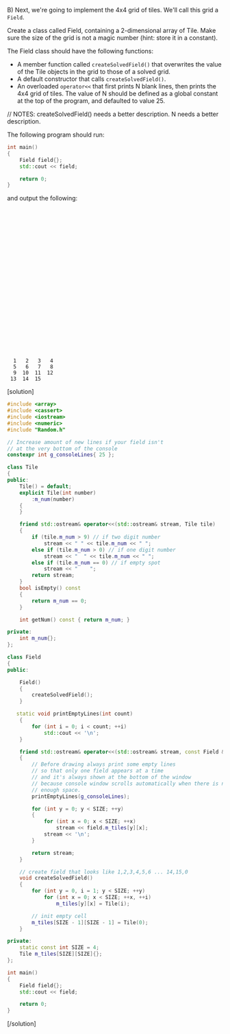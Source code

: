 B) Next, we're going to implement the 4x4 grid of tiles.  We'll call this grid a `Field`.

Create a class called Field, containing a 2-dimensional array of Tile.  Make sure the size of the grid is not a magic number (hint: store it in a constant).

The Field class should have the following functions:
* A member function called `createSolvedField()` that overwrites the value of the Tile objects in the grid to those of a solved grid.
* A default constructor that calls `createSolvedField()`.
* An overloaded `operator<<` that first prints N blank lines, then prints the 4x4 grid of tiles.  The value of N should be defined as a global constant at the top of the program, and defaulted to value 25.

// NOTES: createSolvedField() needs a better description.  N needs a better description.

The following program should run:
```cpp
int main()
{
    Field field{};
    std::cout << field;

    return 0;
}
```

and output the following:
```text

























  1   2   3   4
  5   6   7   8
  9  10  11  12
 13  14  15
```

[solution]
```cpp
#include <array>
#include <cassert>
#include <iostream>
#include <numeric>
#include "Random.h"

// Increase amount of new lines if your field isn't
// at the very bottom of the console
constexpr int g_consoleLines{ 25 };

class Tile
{
public:
    Tile() = default;
    explicit Tile(int number)
        :m_num(number)
    {
    }

    friend std::ostream& operator<<(std::ostream& stream, Tile tile)
    {
        if (tile.m_num > 9) // if two digit number
            stream << " " << tile.m_num << " ";
        else if (tile.m_num > 0) // if one digit number
            stream << "  " << tile.m_num << " ";
        else if (tile.m_num == 0) // if empty spot
            stream << "    ";
        return stream;
    }
    bool isEmpty() const
    {
        return m_num == 0;
    }

    int getNum() const { return m_num; }

private:
    int m_num{};
};

class Field
{
public:

    Field()
    {
        createSolvedField();
    }

   static void printEmptyLines(int count)
    {
        for (int i = 0; i < count; ++i)
            std::cout << '\n';
    }

    friend std::ostream& operator<<(std::ostream& stream, const Field &field)
    {
        // Before drawing always print some empty lines
        // so that only one field appears at a time
        // and it's always shown at the bottom of the window
        // because console window scrolls automatically when there is no
        // enough space. 
        printEmptyLines(g_consoleLines);

        for (int y = 0; y < SIZE; ++y)
        {
            for (int x = 0; x < SIZE; ++x)
                stream << field.m_tiles[y][x];
            stream << '\n';
        }

        return stream;
    }

    // create field that looks like 1,2,3,4,5,6 ... 14,15,0
    void createSolvedField()
    {
        for (int y = 0, i = 1; y < SIZE; ++y)
            for (int x = 0; x < SIZE; ++x, ++i)
                m_tiles[y][x] = Tile(i);

        // init empty cell
        m_tiles[SIZE - 1][SIZE - 1] = Tile(0);
    }

private:
    static const int SIZE = 4;
    Tile m_tiles[SIZE][SIZE]{};
};

int main()
{
    Field field{};
    std::cout << field;

    return 0;
}
```
[/solution]

